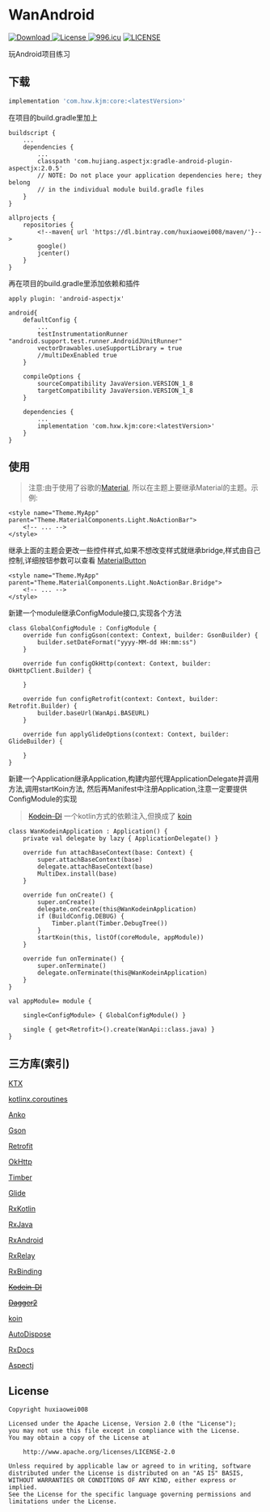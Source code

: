 # WanAndroid
[![Download](https://api.bintray.com/packages/huxiaowei008/maven/Core/images/download.svg) ](https://bintray.com/huxiaowei008/maven/Core/_latestVersion)
[![License](http://img.shields.io/badge/License-Apache%202.0-blue.svg?style=flat-square) ](http://www.apache.org/licenses/LICENSE-2.0)
[![996.icu](https://img.shields.io/badge/link-996.icu-red.svg)](https://996.icu)
[![LICENSE](https://img.shields.io/badge/license-Anti%20996-blue.svg)](https://github.com/996icu/996.ICU/blob/master/LICENSE)

玩Android项目练习

## 下载
```gradle
implementation 'com.hxw.kjm:core:<latestVersion>'
```
在项目的build.gradle里加上
```
buildscript {
    ...
    dependencies {
        ...
        classpath 'com.hujiang.aspectjx:gradle-android-plugin-aspectjx:2.0.5'
        // NOTE: Do not place your application dependencies here; they belong
        // in the individual module build.gradle files
    }
}

allprojects {
    repositories {
        <!--maven{ url 'https://dl.bintray.com/huxiaowei008/maven/'}-->
        google()
        jcenter()
    }
}
```
再在项目的build.gradle里添加依赖和插件
```
apply plugin: 'android-aspectjx'

android{
    defaultConfig {
        ...
        testInstrumentationRunner "android.support.test.runner.AndroidJUnitRunner"
        vectorDrawables.useSupportLibrary = true
        //multiDexEnabled true
    }

    compileOptions {
        sourceCompatibility JavaVersion.VERSION_1_8
        targetCompatibility JavaVersion.VERSION_1_8
    }

    dependencies {
        ...
        implementation 'com.hxw.kjm:core:<latestVersion>'
    }
}
```
## 使用
>注意:由于使用了谷歌的[Material](https://github.com/material-components/material-components-android),
所以在主题上要继承Material的主题。示例:
```
<style name="Theme.MyApp" parent="Theme.MaterialComponents.Light.NoActionBar">
    <!-- ... -->
</style>
```
继承上面的主题会更改一些控件样式,如果不想改变样式就继承bridge,样式由自己控制,详细按钮参数可以查看
[MaterialButton](https://github.com/material-components/material-components-android/blob/master/docs/components/MaterialButton.md)
```
<style name="Theme.MyApp" parent="Theme.MaterialComponents.Light.NoActionBar.Bridge">
    <!-- ... -->
</style>
```
新建一个module继承ConfigModule接口,实现各个方法
```
class GlobalConfigModule : ConfigModule {
    override fun configGson(context: Context, builder: GsonBuilder) {
        builder.setDateFormat("yyyy-MM-dd HH:mm:ss")
    }

    override fun configOkHttp(context: Context, builder: OkHttpClient.Builder) {

    }

    override fun configRetrofit(context: Context, builder: Retrofit.Builder) {
        builder.baseUrl(WanApi.BASEURL)
    }

    override fun applyGlideOptions(context: Context, builder: GlideBuilder) {

    }
}
```
新建一个Application继承Application,构建内部代理ApplicationDelegate并调用方法,调用startKoin方法,
然后再Manifest中注册Application,注意一定要提供ConfigModule的实现
>~~[Kodein-DI](https://github.com/Kodein-Framework/Kodein-DI)~~ 一个kotlin方式的依赖注入,但换成了
>[koin](https://github.com/InsertKoinIO/koin)
```
class WanKodeinApplication : Application() {
    private val delegate by lazy { ApplicationDelegate() }

    override fun attachBaseContext(base: Context) {
        super.attachBaseContext(base)
        delegate.attachBaseContext(base)
        MultiDex.install(base)
    }

    override fun onCreate() {
        super.onCreate()
        delegate.onCreate(this@WanKodeinApplication)
        if (BuildConfig.DEBUG) {
            Timber.plant(Timber.DebugTree())
        }
        startKoin(this, listOf(coreModule, appModule))
    }

    override fun onTerminate() {
        super.onTerminate()
        delegate.onTerminate(this@WanKodeinApplication)
    }
}

val appModule= module {

    single<ConfigModule> { GlobalConfigModule() }

    single { get<Retrofit>().create(WanApi::class.java) }
}
```

## 三方库(索引)
[KTX](https://github.com/android/android-ktx)

[kotlinx.coroutines](https://github.com/Kotlin/kotlinx.coroutines)

[Anko](https://github.com/Kotlin/anko)

[Gson](https://github.com/google/gson)

[Retrofit](https://github.com/square/retrofit)

[OkHttp](https://github.com/square/okhttp)

[Timber](https://github.com/JakeWharton/timber)

[Glide](https://github.com/bumptech/glide)

[RxKotlin](https://github.com/ReactiveX/RxKotlin)

[RxJava](https://github.com/ReactiveX/RxJava/tree/2.x)

[RxAndroid](https://github.com/ReactiveX/RxAndroid/tree/2.x)

[RxRelay](https://github.com/JakeWharton/RxRelay)

[RxBinding](https://github.com/JakeWharton/RxBinding)

~~[Kodein-DI](https://github.com/Kodein-Framework/Kodein-DI)~~

~~[Dagger2](https://github.com/google/dagger)~~

[koin](https://github.com/InsertKoinIO/koin)

[AutoDispose](https://github.com/uber/AutoDispose)

[RxDocs](https://github.com/mcxiaoke/RxDocs)

[Aspectj](https://github.com/HujiangTechnology/gradle_plugin_android_aspectjx)

## License
```
Copyright huxiaowei008

Licensed under the Apache License, Version 2.0 (the "License");
you may not use this file except in compliance with the License.
You may obtain a copy of the License at

    http://www.apache.org/licenses/LICENSE-2.0

Unless required by applicable law or agreed to in writing, software
distributed under the License is distributed on an "AS IS" BASIS,
WITHOUT WARRANTIES OR CONDITIONS OF ANY KIND, either express or implied.
See the License for the specific language governing permissions and
limitations under the License.
```